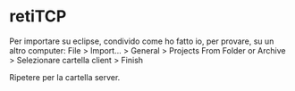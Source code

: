 # retiTCP
Per importare su eclipse, condivido come ho fatto io, per provare, su un altro computer:
File > Import... > General > Projects From Folder or Archive > Selezionare cartella client > Finish


Ripetere per la cartella server.